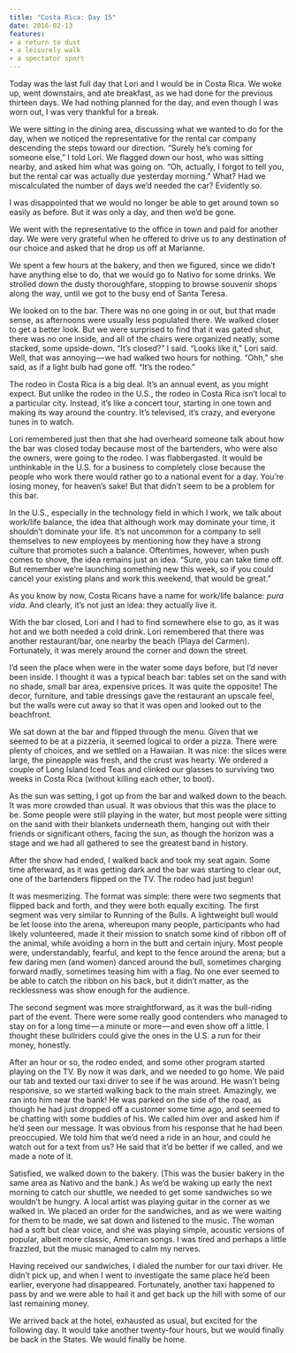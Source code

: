 ```yaml
---
title: "Costa Rica: Day 15"
date: 2016-02-13
features:
- a return to dust
- a leisurely walk
- a spectator sport
---
```


Today was the last full day that Lori and I would be in Costa Rica. We woke up,
went downstairs, and ate breakfast, as we had done for the previous thirteen
days. We had nothing planned for the day, and even though I was worn out, I was
very thankful for a break.

We were sitting in the dining area, discussing what we wanted to do for the day,
when we noticed the representative for the rental car company descending the
steps toward our direction. “Surely he’s coming for someone else,” I told Lori.
We flagged down our host, who was sitting nearby, and asked him what was going
on. “Oh, actually, I forgot to tell you, but the rental car was actually due
yesterday morning.” What? Had we miscalculated the number of days we’d needed
the car? Evidently so.

I was disappointed that we would no longer be able to get around town so easily
as before. But it was only a day, and then we’d be gone.

We went with the representative to the office in town and paid for another day.
We were very grateful when he offered to drive us to any destination of our
choice and asked that he drop us off at Marianne.

We spent a few hours at the bakery, and then we figured, since we didn’t have
anything else to do, that we would go to Nativo for some drinks. We strolled
down the dusty thoroughfare, stopping to browse souvenir shops along the way,
until we got to the busy end of Santa Teresa.

We looked on to the bar. There was no one going in or out, but that made sense,
as afternoons were usually less populated there. We walked closer to get a
better look. But we were surprised to find that it was gated shut, there was no
one inside, and all of the chairs were organized neatly, some stacked, some
upside-down. “It’s closed?” I said. “Looks like it,” Lori said. Well, that was
annoying — we had walked two hours for nothing. “Ohh,” she said, as if a light
bulb had gone off. “It’s the rodeo.”

The rodeo in Costa Rica is a big deal. It’s an annual event, as you might
expect. But unlike the rodeo in the U.S., the rodeo in Costa Rica isn’t local to
a particular city. Instead, it’s like a concert tour, starting in one town and
making its way around the country. It’s televised, it’s crazy, and everyone
tunes in to watch.

Lori remembered just then that she had overheard someone talk about how the bar
was closed today because most of the bartenders, who were also the owners, were
going to the rodeo. I was flabbergasted. It would be unthinkable in the U.S. for
a business to completely close because the people who work there would rather go
to a national event for a day. You’re losing money, for heaven’s sake! But that
didn’t seem to be a problem for this bar.

In the U.S., especially in the technology field in which I work, we talk about
work/life balance, the idea that although work may dominate your time, it
shouldn’t dominate your life. It’s not uncommon for a company to sell themselves
to new employees by mentioning how they have a strong culture that promotes such
a balance. Oftentimes, however, when push comes to shove, the idea remains just
an idea. “Sure, you can take time off. But remember we’re launching something
new this week, so if you could cancel your existing plans and work this weekend,
that would be great.”

As you know by now, Costa Ricans have a name for work/life balance: *pura vida*.
And clearly, it’s not just an idea: they actually live it.

With the bar closed, Lori and I had to find somewhere else to go, as it was hot
and we both needed a cold drink. Lori remembered that there was another
restaurant/bar, one nearby the beach (Playa del Carmen). Fortunately, it was
merely around the corner and down the street.

I’d seen the place when were in the water some days before, but I’d never been
inside. I thought it was a typical beach bar: tables set on the sand with no
shade, small bar area, expensive prices. It was quite the opposite! The decor,
furniture, and table dressings gave the restaurant an upscale feel, but the
walls were cut away so that it was open and looked out to the beachfront.

We sat down at the bar and flipped through the menu. Given that we seemed to be
at a pizzeria, it seemed logical to order a pizza. There were plenty of choices,
and we settled on a Hawaiian. It was nice: the slices were large, the pineapple
was fresh, and the crust was hearty. We ordered a couple of Long Island Iced
Teas and clinked our glasses to surviving two weeks in Costa Rica (without
killing each other, to boot).

As the sun was setting, I got up from the bar and walked down to the beach. It
was more crowded than usual. It was obvious that this was the place to be. Some
people were still playing in the water, but most people were sitting on the sand
with their blankets underneath them, hanging out with their friends or
significant others, facing the sun, as though the horizon was a stage and we had
all gathered to see the greatest band in history.

After the show had ended, I walked back and took my seat again. Some time
afterward, as it was getting dark and the bar was starting to clear out, one of
the bartenders flipped on the TV. The rodeo had just begun!

It was mesmerizing. The format was simple: there were two segments that flipped
back and forth, and they were both equally exciting. The first segment was very
similar to Running of the Bulls. A lightweight bull would be let loose into the
arena, whereupon many people, participants who had likely volunteered, made it
their mission to snatch some kind of ribbon off of the animal, while avoiding a
horn in the butt and certain injury. Most people were, understandably, fearful,
and kept to the fence around the arena; but a few daring men (and women) danced
around the bull, sometimes charging forward madly, sometimes teasing him with a
flag. No one ever seemed to be able to catch the ribbon on his back, but it
didn’t matter, as the recklessness was show enough for the audience.

The second segment was more straightforward, as it was the bull-riding part of
the event. There were some really good contenders who managed to stay on for a
long time — a minute or more — and even show off a little. I thought these
bullriders could give the ones in the U.S. a run for their money, honestly.

After an hour or so, the rodeo ended, and some other program started playing on
the TV. By now it was dark, and we needed to go home. We paid our tab and texted
our taxi driver to see if he was around. He wasn’t being responsive, so we
started walking back to the main street. Amazingly, we ran into him near the
bank! He was parked on the side of the road, as though he had just dropped off a
customer some time ago, and seemed to be chatting with some buddies of his. We
called him over and asked him if he’d seen our message. It was obvious from his
response that he had been preoccupied. We told him that we’d need a ride in an
hour, and could he watch out for a text from us? He said that it’d be better if
we called, and we made a note of it.

Satisfied, we walked down to the bakery. (This was the busier bakery in the same
area as Nativo and the bank.) As we’d be waking up early the next morning to
catch our shuttle, we needed to get some sandwiches so we wouldn’t be hungry. A
local artist was playing guitar in the corner as we walked in. We placed an
order for the sandwiches, and as we were waiting for them to be made, we sat
down and listened to the music. The woman had a soft but clear voice, and she
was playing simple, acoustic versions of popular, albeit more classic, American
songs. I was tired and perhaps a little frazzled, but the music managed to calm
my nerves.

Having received our sandwiches, I dialed the number for our taxi driver. He
didn’t pick up, and when I went to investigate the same place he’d been earlier,
everyone had disappeared. Fortunately, another taxi happened to pass by and we
were able to hail it and get back up the hill with some of our last remaining
money.

We arrived back at the hotel, exhausted as usual, but excited for the following
day. It would take another twenty-four hours, but we would finally be back in
the States. We would finally be home.
